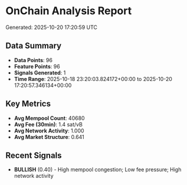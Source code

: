 # OnChain Analysis Report
Generated: 2025-10-20 17:20:59 UTC

## Data Summary
- **Data Points**: 96
- **Feature Points**: 96
- **Signals Generated**: 1
- **Time Range**: 2025-10-18 23:20:03.824172+00:00 to 2025-10-20 17:20:57.346134+00:00

## Key Metrics
- **Avg Mempool Count**: 40680
- **Avg Fee (30min)**: 1.4 sat/vB
- **Avg Network Activity**: 1.000
- **Avg Market Structure**: 0.641

## Recent Signals
- **BULLISH** (0.40) - High mempool congestion; Low fee pressure; High network activity
